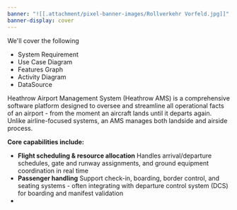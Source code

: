 ```yaml
---
banner: "![[.attachment/pixel-banner-images/Rollverkehr Vorfeld.jpg]]"
banner-display: cover
---
```

We'll cover the following
+ System Requirement
+ Use Case Diagram
+ Features Graph
+ Activity Diagram
+ DataSource

Heathrow Airport Management System (Heathrow AMS) is a comprehensive software platform designed to oversee and streamline all operational facts of an airport - from the moment an aircraft lands until it departs again. Unlike airline-focused systems, an AMS manages both landside and airside process.

**Core capabilities include:**
+ **Flight scheduling & resource allocation**
   Handles arrival/departure schedules, gate and runway assignments, and ground equipment coordination in real time
+ **Passenger handling**
   Support check-in, boarding, border control, and seating systems - often integrating with departure control system (DCS) for boarding and manifest validation
+ 